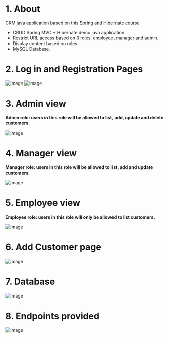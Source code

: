 # 1. About
CRM java application based on this [Spring and Hibernate course](https://www.udemy.com/share/101WHS3@yAni4oJ1jUSRpgSPLzqg2cWRQXZQN_BCJiudaa2Gbl3u2xMuKOUhrpEVzHudS6Fl/)

- CRUD Spring MVC + Hibernate demo java application.
- Restrict URL access based on 3 roles, employee, manager and admin.
- Display content based on roles
- MySQL Database.

# 2. Log in and Registration Pages 

![image](https://user-images.githubusercontent.com/92176935/222985793-2b4301bd-93f7-4880-9b1b-c008a99b4212.png)
![image](https://user-images.githubusercontent.com/92176935/222986164-1b866a0a-a465-46b7-aca3-a6851f53ddc0.png)

# 3. Admin view

**Admin role: users in this role will be allowed to list, add, update and delete customers.**

![image](https://user-images.githubusercontent.com/92176935/223188196-2bed33a7-1f65-4e5e-aae8-5ed16cbf9fab.png)

# 4. Manager view

**Manager role: users in this role will be allowed to list, add and update customers.**

![image](https://user-images.githubusercontent.com/92176935/223188309-4362bd5b-1b6a-4fe0-9a97-f66e570c70eb.png)

# 5. Employee view

**Employee role: users in this role will only be allowed to list customers.**

![image](https://user-images.githubusercontent.com/92176935/223188399-1b27b4b4-e820-4c0e-9050-89d44cdaeabf.png)

# 6. Add Customer page

![image](https://user-images.githubusercontent.com/92176935/222986367-30bacb4f-4315-4ee1-a4d8-e83f787da583.png)

# 7. Database

![image](https://user-images.githubusercontent.com/92176935/222986582-c546e193-688c-4acb-918d-070c020fdb6e.png)

# 8. Endpoints provided

![image](https://user-images.githubusercontent.com/92176935/223185766-d2f8bcb3-e958-4937-86a6-5a9947fffa66.png)
